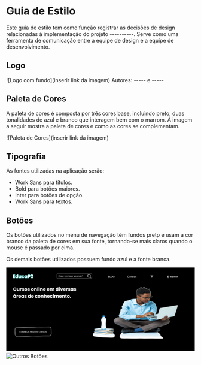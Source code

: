 # Guia de Estilo

Este guia de estilo tem como função registrar as decisões de design relacionadas à implementação do projeto ----------. Serve como uma ferramenta de comunicação entre a equipe de design e a equipe de desenvolvimento.

## Logo

![Logo com fundo](inserir link da imagem)
Autores: ----- e ----- 

## Paleta de Cores

A paleta de cores é composta por três cores base, incluindo preto, duas tonalidades de azul e branco que interagem bem com o marrom. A imagem a seguir mostra a paleta de cores e como as cores se complementam.

![Paleta de Cores](inserir link da imagem)

## Tipografia

As fontes utilizadas na aplicação serão:

- Work Sans para títulos.
- Bold para botões maiores.
- Inter para botões de opção.
- Work Sans para textos.

## Botões

Os botões utilizados no menu de navegação têm fundos pretp e usam a cor branco da paleta de cores em sua fonte, tornando-se mais claros quando o mouse é passado por cima.

Os demais botões utilizados possuem fundo azul e a fonte branca.

![Botões de Menu](img/Botoes%20menu%20stt.png)
![Outros Botões](img/Outros%20Botões.png)
